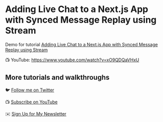 # Adding Live Chat to a Next.js App with Synced Message Replay using Stream

Demo for tutorial [Adding Live Chat to a Next.js App with Synced Message Replay using Stream](https://www.youtube.com/watch?v=xO9QDQaVHxU)

📺 YouTube: https://www.youtube.com/watch?v=xO9QDQaVHxU

## More tutorials and walkthroughs

🐦 [Follow me on Twitter](https://twitter.com/colbyfayock)

📺 [Subscribe on YouTube](https://www.youtube.com/colbyfayock)

✉️ [Sign Up for My Newsletter](https://colbyfayock.com/newsletter)
